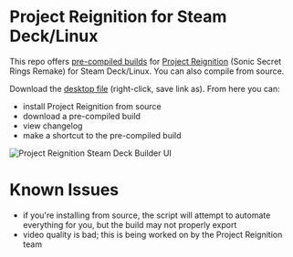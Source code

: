 # Project Reignition for Steam Deck/Linux
This repo offers [pre-compiled builds](https://github.com/the-outcaster/project-reignition-steam-deck/releases) for [Project Reignition](https://github.com/Kuma-Boo/project-reignition) (Sonic Secret Rings Remake) for Steam Deck/Linux. You can also compile from source.

Download the [desktop file](https://github.com/the-outcaster/project-reignition-steam-deck/raw/main/project-reignition-builder.desktop) (right-click, save link as). From here you can:
- install Project Reignition from source
- download a pre-compiled build
- view changelog
- make a shortcut to the pre-compiled build

![Project Reignition Steam Deck Builder UI](https://i.imgur.com/eTLnpXl.png)

# Known Issues
- if you're installing from source, the script will attempt to automate everything for you, but the build may not properly export
- video quality is bad; this is being worked on by the Project Reignition team
